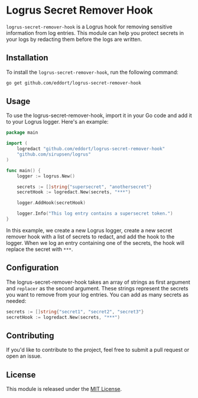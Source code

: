 # Logrus Secret Remover Hook

`logrus-secret-remover-hook` is a Logrus hook for removing sensitive information from log entries. This module can help you protect secrets in your logs by redacting them before the logs are written.

## Installation

To install the `logrus-secret-remover-hook`, run the following command:

```sh
go get github.com/eddort/logrus-secret-remover-hook
```

## Usage

To use the logrus-secret-remover-hook, import it in your Go code and add it to your Logrus logger. Here's an example:

```go
package main

import (
	logredact "github.com/eddort/logrus-secret-remover-hook"
	"github.com/sirupsen/logrus"
)

func main() {
	logger := logrus.New()

	secrets := []string{"supersecret", "anothersecret"}
	secretHook := logredact.New(secrets, "***")

	logger.AddHook(secretHook)

	logger.Info("This log entry contains a supersecret token.")
}

```

In this example, we create a new Logrus logger, create a new secret remover hook with a list of secrets to redact, and add the hook to the logger. When we log an entry containing one of the secrets, the hook will replace the secret with `***`.

## Configuration

The logrus-secret-remover-hook takes an array of strings as first argument and `replacer` as the second argument. These strings represent the secrets you want to remove from your log entries. You can add as many secrets as needed:

```go
secrets := []string{"secret1", "secret2", "secret3"}
secretHook := logredact.New(secrets, "***")
```

## Contributing

If you'd like to contribute to the project, feel free to submit a pull request or open an issue.

## License

This module is released under the [MIT License](https://opensource.org/license/mit/).
